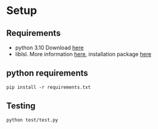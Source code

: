 # Setup

## Requirements

- python 3.10 Download [here](https://www.python.org/downloads/release/python-3100/)
- liblsl. More information [here](https://labstreaminglayer.readthedocs.io/), installation package [here](https://github.com/sccn/liblsl/releases)


## python requirements 

```
pip install -r requirements.txt
```

## Testing

```
python test/test.py
```
